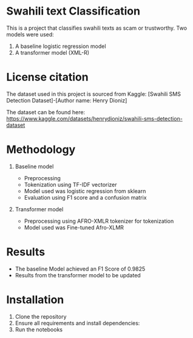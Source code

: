 # Swahili text Classification
This is a project that classifies swahili texts as scam or trustworthy. Two models were used:
1. A baseline logistic regression model
2. A transformer model (XML-R)

# License citation
The dataset used in this project is sourced from Kaggle:
[Swahili SMS Detection Dataset]-[Author name: Henry Dioniz]

The dataset can be found here: https://www.kaggle.com/datasets/henrydioniz/swahili-sms-detection-dataset

# Methodology
1. Baseline model
   - Preprocessing
   - Tokenization using TF-IDF vectorizer
   - Model used was logistic regression from sklearn
   - Evaluation using F1 score and a confusion matrix
    
2. Transformer model
   - Preprocessing using AFRO-XMLR tokenizer for tokenization
   - Model used was Fine-tuned Afro-XLMR

# Results
- The baseline Model achieved an F1 Score of 0.9825
- Results from the transformer model to be updated

# Installation
1. Clone the repository
2. Ensure all requirements and install dependencies:
4. Run the notebooks
